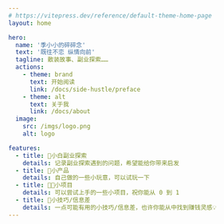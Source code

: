 ```yaml
---
# https://vitepress.dev/reference/default-theme-home-page
layout: home

hero:
  name: '季小小的碎碎念'
  text: '既往不恋 纵情向前'
  tagline: 散装故事、副业探索……
  actions:
    - theme: brand
      text: 开始阅读
      link: /docs/side-hustle/preface
    - theme: alt
      text: 关于我
      link: /docs/about
  image:
    src: /imgs/logo.png
    alt: logo

features:
  - title: 📖小白副业探索
    details: 记录副业探索遇到的问题，希望能给你带来启发
  - title: 👾小产品
    details: 自己做的一些小玩意，可以试玩一下
  - title: 🧑‍💻小项目
    details: 可以尝试上手的一些小项目，祝你能从 0 到 1
  - title: 🤫小技巧/信息差
    details: 一点可能有用的小技巧/信息差，也许你能从中找到赚钱灵感💡
---
```

